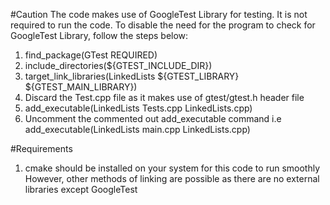 #Caution
The code makes use of GoogleTest Library for testing.
It is not required to run the code.
To disable the need for the program to check for GoogleTest Library, follow the steps below:
1. find_package(GTest REQUIRED)
2. include_directories(${GTEST_INCLUDE_DIR})
3. target_link_libraries(LinkedLists ${GTEST_LIBRARY} ${GTEST_MAIN_LIBRARY})
4. Discard the Test.cpp file as it makes use of gtest/gtest.h header file
5. add_executable(LinkedLists Tests.cpp LinkedLists.cpp)
6. Uncomment the commented out add_executable command i.e add_executable(LinkedLists main.cpp LinkedLists.cpp)

#Requirements
1. cmake should be installed on your system for this code to run smoothly
   However, other methods of linking are possible as there are no external libraries except GoogleTest
   
